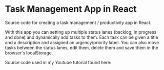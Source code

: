 # Task Management App in React

Source code for creating a task management / productivity app in React.

With this app you can setting up multiple status lanes (backlog, in progress and done) and dynamically add tasks to them. Each task can be given a title and a description and assigned an urgency/priority label. You can also move tasks between the status lanes, edit them, delete them and save them in the browser's localStorage.

Source code used in my Youtube tutorial found here: 
